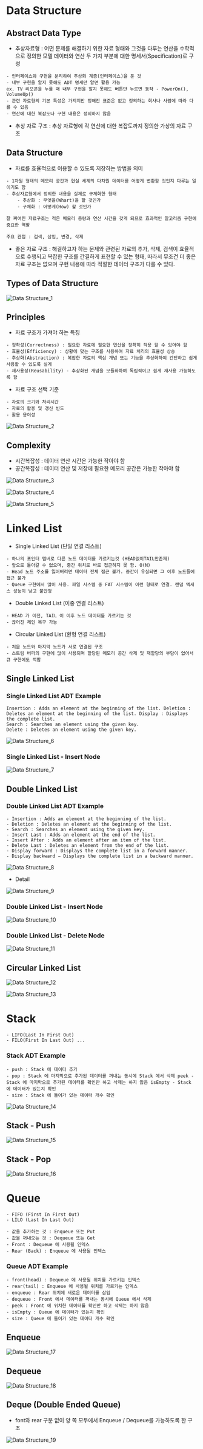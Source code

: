 # Data Structure

## Abstract Data Type

* 추상자료형 : 어떤 문제를 해결하기 위한 자료 형태와 그것을 다루는 연산을 수학적으로 정의한 모델 데이터와 연산 두 가지 부분에 대한 명세서(Specification)로 구성

```
- 인터페이스와 구현을 분리하여 추상화 계층(인터페이스)을 둔 것
- 내부 구현을 알지 못해도 ADT 명세만 알면 활용 가능
ex. TV 리모콘을 누를 때 내부 구현을 알지 못해도 버튼만 누르면 동작 - PowerOn(), VolumeUp()
- 관련 자료형의 기본 특성은 가지지만 정해진 표준은 없고 정의하는 회사나 사람에 따라 다를 수 있음
- 연산에 대한 복잡도나 구현 내용은 정의하지 않음
```

* 추상 자료 구조 : 추상 자료형에 각 연산에 대한 복잡도까지 정의한 가상의 자료 구조

## Data Structure

* 자료를 효율적으로 이용할 수 있도록 저장하는 방법을 의미

```
- 1차원 형태의 메모리 공간과 현실 세계의 다차원 데이터를 어떻게 변환할 것인지 다루는 일이기도 함
- 추상자료형에서 정의한 내용을 실제로 구체화한 형태
	- 추상화 : 무엇을(Whart)을 할 것인가
	- 구체화 : 어떻게(How) 할 것인가

잘 짜여진 자료구조는 적은 메모리 용량과 연산 시간을 갖게 되므로 효과적인 알고리즘 구현에 중요한 역할

주요 관점 : 검색, 삽입, 변경, 삭제
```

* 좋은 자료 구조 : 해결하고자 하는 문제와 관련된 자료의 추가, 삭제, 검색이 효율적으로 수행되고 복잡한 구조를 간결하게 표현할 수 있는 형태, 따라서 무조건 더 좋은 자료 구조는 없으며 구현 내용에 따라 적절한 데이터 구조가 다를 수 있다.

## Types of Data Structure

![Data Structure_1](https://github.com/jwlee07/TIL/blob/master/swiftGrammar/image/Data%20Structure/Data%20Structure_1.png)

## Principles

* 자료 구조가 가져야 하는 특징

```
- 정확성(Correctness) : 필요한 자료에 필요한 연산을 정확히 적용 할 수 있어야 함
- 효율성(Efficiency) : 상황에 맞는 구조를 사용하여 자료 처리의 효율성 상승
- 추상화(Abstraction) : 복잡한 자료의 핵심 개념 또는 기능을 추상화하여 간단하고 쉽게 사용할 수 있도록 설계 
- 재사용성(Reusability) - 추상화된 개념을 모듈화하여 독립적이고 쉽게 재사용 가능하도록 함
```

* 자료 구조 선택 기준
```
- 자료의 크기와 처리시간
- 자료의 활용 및 갱신 빈도
- 활용 용이성
```

![Data Structure_2](https://github.com/jwlee07/TIL/blob/master/swiftGrammar/image/Data%20Structure/Data%20Structure_2.png)

## Complexity

* 시간복잡성 : 데이터 연산 시간은 가능한 작아야 함
* 공간복잡성 : 데이터 연산 및 저장에 필요한 메모리 공간은 가능한 작아야 함

![Data Structure_3](https://github.com/jwlee07/TIL/blob/master/swiftGrammar/image/Data%20Structure/Data%20Structure_3.png)

![Data Structure_4](https://github.com/jwlee07/TIL/blob/master/swiftGrammar/image/Data%20Structure/Data%20Structure_4.png)

![Data Structure_5](https://github.com/jwlee07/TIL/blob/master/swiftGrammar/image/Data%20Structure/Data%20Structure_5.png)

# Linked List

* Single Linked List (단일 연결 리스트)

```
- 하나의 포인터 멤버로 다른 노드 데이터를 가르키는것 (HEAD없이TAIL만존재)
- 앞으로 돌아갈 수 없으며, 중간 위치로 바로 접근하지 못 함. O(N)
- Head 노드 주소를 잃어버리면 데이터 전체 접근 불가. 중간이 유실되면 그 이후 노드들에 접근 불가
- Queue 구현에서 많이 사용. 파일 시스템 중 FAT 시스템이 이런 형태로 연결. 랜덤 엑세스 성능이 낮고 불안정
```

* Double Linked List (이중 연결 리스트)

```
- HEAD 가 이전, TAIL 이 이후 노드 데이터를 가르키는 것
- 끊어진 체인 복구 가능
```

* Circular Linked List (환형 연결 리스트)

```
- 처음 노드와 마지막 노드가 서로 연결된 구조
- 스트림 버퍼의 구현에 많이 사용되며 할당된 메모리 공간 삭제 및 재할당의 부담이 없어서 큐 구현에도 적합
```

## Single Linked List

### Single Linked List ADT Example

```
Insertion : Adds an element at the beginning of the list. Deletion : Deletes an element at the beginning of the list. Display : Displays the complete list.
Search : Searches an element using the given key. 
Delete : Deletes an element using the given key.
```

![Data Structure_6](https://github.com/jwlee07/TIL/blob/master/swiftGrammar/image/Data%20Structure/Data%20Structure_6.png)


### Single Linked List - Insert Node

![Data Structure_7](https://github.com/jwlee07/TIL/blob/master/swiftGrammar/image/Data%20Structure/Data%20Structure_7.png)

## Double Linked List

### Double Linked List ADT Example

```
- Insertion : Adds an element at the beginning of the list.
- Deletion : Deletes an element at the beginning of the list.
- Search : Searches an element using the given key.
- Insert Last : Adds an element at the end of the list.
- Insert After : Adds an element after an item of the list.
- Delete Last : Deletes an element from the end of the list.
- Display forward : Displays the complete list in a forward manner.
- Display backward − Displays the complete list in a backward manner.
```

![Data Structure_8](https://github.com/jwlee07/TIL/blob/master/swiftGrammar/image/Data%20Structure/Data%20Structure_8.png)

* Detail

![Data Structure_9](https://github.com/jwlee07/TIL/blob/master/swiftGrammar/image/Data%20Structure/Data%20Structure_9.png)

### Double Linked List - Insert Node

![Data Structure_10](https://github.com/jwlee07/TIL/blob/master/swiftGrammar/image/Data%20Structure/Data%20Structure_10.png)

### Double Linked List - Delete Node

![Data Structure_11](https://github.com/jwlee07/TIL/blob/master/swiftGrammar/image/Data%20Structure/Data%20Structure_11.png)

## Circular Linked List

![Data Structure_12](https://github.com/jwlee07/TIL/blob/master/swiftGrammar/image/Data%20Structure/Data%20Structure_12.png)

![Data Structure_13](https://github.com/jwlee07/TIL/blob/master/swiftGrammar/image/Data%20Structure/Data%20Structure_13.png)

# Stack

```
- LIFO(Last In First Out)
- FILO(First In Last Out) ...
```

### Stack ADT Example
```
- push : Stack 에 데이터 추가
- pop : Stack 에 마지막으로 추가된 데이터를 꺼내는 동시에 Stack 에서 삭제 peek - Stack 에 마지막으로 추가된 데이터를 확인만 하고 삭제는 하지 않음 isEmpty - Stack 에 데이터가 있는지 확인
- size : Stack 에 들어가 있는 데이터 개수 확인
```

![Data Structure_14](https://github.com/jwlee07/TIL/blob/master/swiftGrammar/image/Data%20Structure/Data%20Structure_14.png)

## Stack - Push

![Data Structure_15](https://github.com/jwlee07/TIL/blob/master/swiftGrammar/image/Data%20Structure/Data%20Structure_15.png)

## Stack - Pop

![Data Structure_16](https://github.com/jwlee07/TIL/blob/master/swiftGrammar/image/Data%20Structure/Data%20Structure_16.png)

# Queue

```
- FIFO (First In First Out)
- LILO (Last In Last Out)
```

```
- 값을 추가하는 것 : Enqueue 또는 Put
- 값을 꺼내오는 것 : Dequeue 또는 Get 
- Front : Dequeue 에 사용될 인덱스
- Rear (Back) : Enqueue 에 사용될 인덱스
```

### Queue ADT Example

```
- front(head) : Dequeue 에 사용될 위치를 가르키는 인덱스 
- rear(tail) : Enqueue 에 사용될 위치를 가르키는 인덱스 
- enqueue : Rear 위치에 새로운 데이터를 삽입
- dequeue : Front 에서 데이터를 꺼내는 동시에 Queue 에서 삭제 
- peek : Front 에 위치한 데이터를 확인만 하고 삭제는 하지 않음 
- isEmpty : Queue 에 데이터가 있는지 확인
- size : Queue 에 들어가 있는 데이터 개수 확인
```

## Enqueue

![Data Structure_17](https://github.com/jwlee07/TIL/blob/master/swiftGrammar/image/Data%20Structure/Data%20Structure_17.png)

## Dequeue

![Data Structure_18](https://github.com/jwlee07/TIL/blob/master/swiftGrammar/image/Data%20Structure/Data%20Structure_18.png)

## Deque (Double Ended Queue)

* font와 rear 구분 없이 양 쪽 모두에서 Enqueue / Dequeue를 가능하도록 한 구조

![Data Structure_19](https://github.com/jwlee07/TIL/blob/master/swiftGrammar/image/Data%20Structure/Data%20Structure_19.png)












